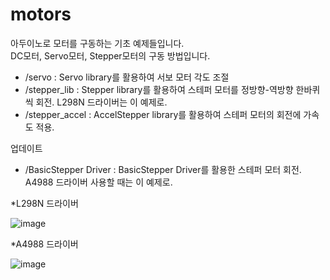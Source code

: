 # motors

아두이노로 모터를 구동하는 기초 예제들입니다.</br>
DC모터, Servo모터, Stepper모터의 구동 방법입니다.</br>


* /servo : Servo library를 활용하여 서보 모터 각도 조절
* /stepper_lib : Stepper library를 활용하여 스테퍼 모터를 정방향-역방향 한바퀴씩 회전. L298N 드라이버는 이 예제로.
* /stepper_accel : AccelStepper library를 활용하여 스테퍼 모터의 회전에 가속도 적용.


업데이트
* /BasicStepper Driver : BasicStepper Driver를 활용한 스테퍼 모터 회전. A4988 드라이버 사용할 때는 이 예제로.



*L298N 드라이버

![image](https://github.com/mimicry00/motors/assets/91940591/a2d63ab4-c509-4f87-8720-4cabaa3630d4)


*A4988 드라이버

![image](https://github.com/mimicry00/motors/assets/91940591/220f925e-66b9-49d1-a248-04a70650116a)


